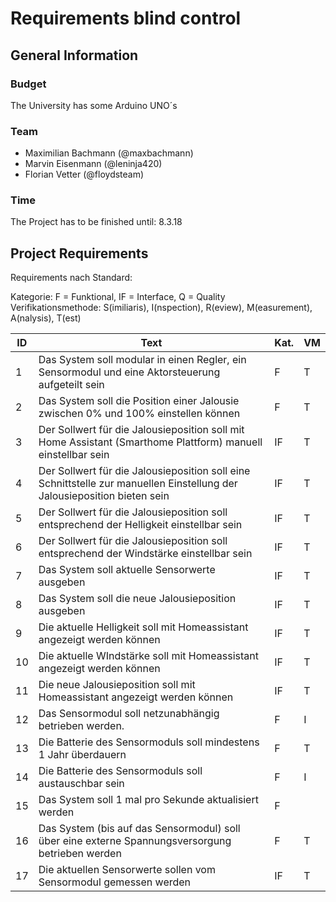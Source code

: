 # Requirements blind control

## General Information

### Budget
The University has some Arduino UNO´s

### Team
* Maximilian Bachmann (@maxbachmann)
* Marvin Eisenmann (@leninja420)
* Florian Vetter (@floydsteam)

### Time
The Project has to be finished until: 8.3.18


## Project Requirements

Requirements nach Standard:

Kategorie: F = Funktional, IF = Interface, Q = Quality</br>
Verifikationsmethode: S(imiliaris), I(nspection), R(eview), M(easurement), A(nalysis), T(est)

|ID|Text        |Kat.|VM|
|--|-------------------------------------------------------------------------------------------------|----|--|
|1|Das System soll modular in einen Regler, ein Sensormodul und eine Aktorsteuerung aufgeteilt sein|F|T|
|2|Das System soll die Position einer Jalousie zwischen 0% und 100% einstellen können|F|T|
|3|Der Sollwert für die Jalousieposition soll mit Home Assistant (Smarthome Plattform) manuell einstellbar sein|IF|T|
|4|Der Sollwert für die Jalousieposition soll eine Schnittstelle zur manuellen Einstellung der Jalousieposition bieten sein|IF|T|
|5|Der Sollwert für die Jalousieposition soll entsprechend der Helligkeit einstellbar sein|IF|T|
|6|Der Sollwert für die Jalousieposition soll entsprechend der Windstärke einstellbar sein|IF|T|
|7|Das System soll aktuelle Sensorwerte ausgeben|IF|T|
|8|Das System soll die neue Jalousieposition ausgeben|IF|T|
|9|Die aktuelle Helligkeit soll mit Homeassistant angezeigt werden können|IF|T|
|10|Die aktuelle WIndstärke soll mit Homeassistant angezeigt werden können|IF|T|
|11|Die neue Jalousieposition soll mit Homeassistant angezeigt werden können|IF|T|
|12|Das Sensormodul soll netzunabhängig betrieben werden.|F|I|
|13|Die Batterie des Sensormoduls soll mindestens 1 Jahr überdauern|F|T|
|14|Die Batterie des Sensormoduls soll austauschbar sein|F|I|
|15|Das System soll 1 mal pro Sekunde aktualisiert werden|F||T|
|16|Das System (bis auf das Sensormodul) soll über eine externe Spannungsversorgung betrieben werden|F|T|
|17|Die aktuellen Sensorwerte sollen vom Sensormodul gemessen werden|IF|T|


